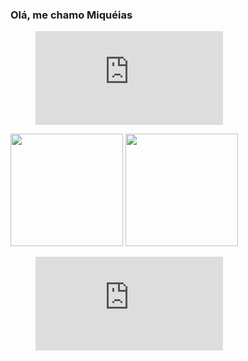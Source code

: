 ### Olá, me chamo Miquéias


<div>
  <figure><embed src="https://wakatime.com/share/@602ae701-e4d7-4e8d-a963-306950b7a4ce/86ffd0ab-bbf1-486d-a7ad-b126a35056f2.svg"></embed></figure>
</div>
<div>
  <img height="180cm" src="https://github-readme-stats.vercel.app/api?username=miqueiasmartinsf&show_icons=true&theme=transparent"/>
  <img height="180cm" src="https://github-readme-stats.vercel.app/api/top-langs/?username=miqueiasmartinsf&layout=compact&theme=transparent"/>
</div>
<div>
  <figure><embed src="https://wakatime.com/share/@602ae701-e4d7-4e8d-a963-306950b7a4ce/b3d008ab-b287-41fb-a8c1-e20079d6ec38.svg"></embed></figure>
</div>

